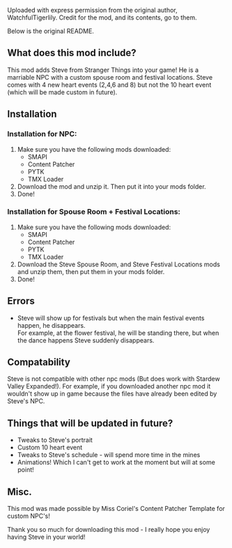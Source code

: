 Uploaded with express permission from the original author, WatchfulTigerlily. Credit for the mod, and its contents, go to them.

Below is the original README.

## What does this mod include?

This mod adds Steve from Stranger Things into your game! He is a marriable NPC with a custom spouse room and festival locations.
Steve comes with 4 new heart events (2,4,6 and 8) but not the 10 heart event (which will be made custom in future).

## Installation

### Installation for NPC:
1. Make sure you have the following mods downloaded:
    * SMAPI
    * Content Patcher
    * PYTK
    * TMX Loader
2. Download the mod and unzip it. Then put it into your mods folder.
3. Done!

### Installation for Spouse Room + Festival Locations:
1. Make sure you have the following mods downloaded:
    * SMAPI
    * Content Patcher
    * PYTK
    * TMX Loader
2. Download the Steve Spouse Room, and Steve Festival Locations mods and unzip them, then put them in your mods folder.
3. Done!


## Errors

* Steve will show up for festivals but when the main festival events happen, he disappears.  
For example, at the flower festival, he will be standing there, but when the dance happens Steve suddenly disappears.

## Compatability

Steve is not compatible with other npc mods (But does work with Stardew Valley Expanded!).
For example, if you downloaded another npc mod it wouldn't show up in game because the files have already been edited by Steve's NPC.

## Things that will be updated in future?

* Tweaks to Steve's portrait
* Custom 10 heart event
* Tweaks to Steve's schedule - will spend more time in the mines
* Animations! Which I can't get to work at the moment but will at some point! 

## Misc.

This mod was made possible by Miss Coriel's Content Patcher Template for custom NPC's! 

Thank you so much for downloading this mod - I really hope you enjoy having Steve in your world!
